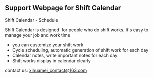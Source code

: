 ## Support Webpage for Shift Calendar

Shift Calendar - Schedule

Shift Calendar is designed  for people who do shift works. It's easy to manage your job and work time

- you can customize your shift work
- Cycle scheduling, automatic generation of shift work for each day
- Calendar notes, write important notes for each day
- Shift works display in calendar clearly


contact us: xihuamei_contact@163.com

